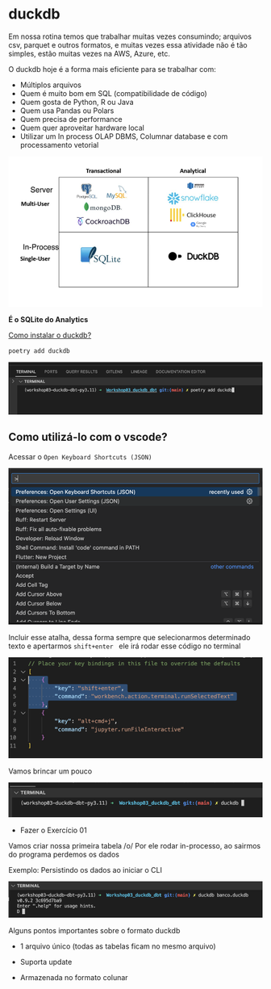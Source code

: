 # duckdb

Em nossa rotina temos que trabalhar muitas vezes consumindo; arquivos csv, parquet e outros formatos, e muitas vezes essa atividade não é tão simples, estão muitas vezes na AWS, Azure, etc. 

O duckdb hoje é a forma mais eficiente para se trabalhar com:

- Múltiplos arquivos
- Quem é muito bom em SQL (compatibilidade de código)
- Quem gosta de Python, R ou Java
- Quem usa Pandas ou Polars
- Quem precisa de performance
- Quem quer aproveitar hardware local
- Utilizar um In process OLAP DBMS, Columnar database e com processamento vetorial 
  
![Texto alternativo](pic/pic01.png)

**É o SQLite do Analytics**

[Como instalar o duckdb?](https://duckdb.org/docs/archive/0.9.1/installation/index?undefined=macos)

```bash
poetry add duckdb
```

![Texto alternativo](pic/pic02.png)


## Como utilizá-lo com o vscode?

Acessar o `Open Keyboard Shortcuts (JSON)`

![Texto alternativo](pic/pic03.png)

Incluir esse atalha, dessa forma sempre que selecionarmos determinado texto e apertarmos `shift+enter ` ele irá rodar esse código no terminal

![Texto alternativo](pic/pic04.png)

Vamos brincar um pouco

![Texto alternativo](pic/pic05.png)

- Fazer o Exercício 01

Vamos criar nossa primeira tabela /o/
Por ele rodar in-processo, ao sairmos do programa perdemos os dados

Exemplo: Persistindo os dados ao iniciar o CLI

![Texto alternativo](pic/pic06.png)

Alguns pontos importantes sobre o formato duckdb

- 1 arquivo único (todas as tabelas ficam no mesmo arquivo)
  
- Suporta update
- Armazenada no formato colunar






